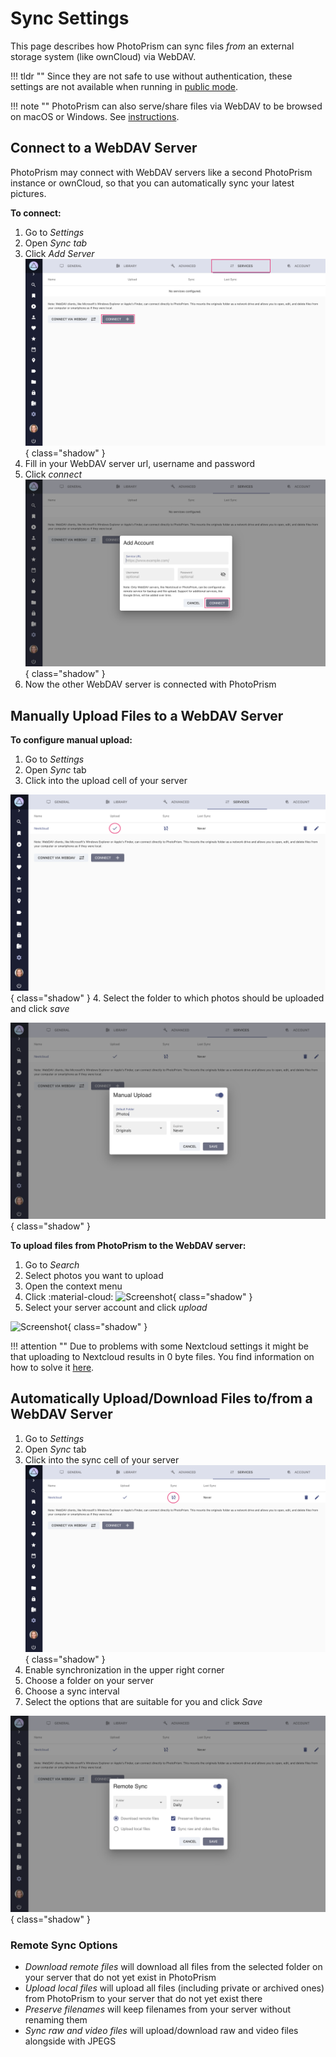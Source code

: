 # Sync Settings

This page describes how PhotoPrism can sync files *from* an external storage system (like ownCloud) via WebDAV.

!!! tldr ""
    Since they are not safe to use without authentication, these settings are not available when running in [public mode](../../getting-started/config-options.md#authentication).

!!! note ""
    PhotoPrism can also serve/share files via WebDAV to be browsed on macOS or Windows.
    See [instructions](/user-guide/sync/webdav/).

## Connect to a WebDAV Server ##

PhotoPrism may connect with WebDAV servers like a second PhotoPrism instance or ownCloud,
so that you can automatically sync your latest pictures.

**To connect:**

1. Go to *Settings*
2. Open *Sync tab*
3. Click *Add Server*
    ![Screenshot](img/services-connect-1-light.png){ class="shadow" }
4. Fill in your WebDAV server url, username and password
5. Click *connect*
    ![Screenshot](img/services-connect-2-light.png){ class="shadow" }
6. Now the other WebDAV server is connected with PhotoPrism

## Manually Upload Files to a WebDAV Server ##

**To configure manual upload:**

1. Go to *Settings*
2. Open *Sync* tab
3. Click into the upload cell of your server

![Screenshot](img/services-upload-1-light.png){ class="shadow" }
4. Select the folder to which photos should be uploaded and click *save*

![Screenshot](img/services-upload-2-light.png){ class="shadow" }

**To upload files from PhotoPrism to the WebDAV server:**

1. Go to *Search*
2. Select photos you want to upload
3. Open the context menu
4. Click :material-cloud:
![Screenshot](img/services-photo-upload-1-light.png){ class="shadow" }
5. Select your server account and click *upload*

![Screenshot](img/services-photo-upload-2-light.png){ class="shadow" }

!!! attention ""
    Due to problems with some Nextcloud settings it might be that uploading to Nextcloud results in 0 byte files. You find information on how to solve it [here](https://github.com/photoprism/photoprism/issues/443).

## Automatically Upload/Download Files to/from a WebDAV Server ##

1. Go to *Settings*
2. Open *Sync* tab
3. Click into the sync cell of your server
![Screenshot](img/services-sync-1-light.png){ class="shadow" }
4. Enable synchronization in the upper right corner
5. Choose a folder on your server
6. Choose a sync interval
7. Select the options that are suitable for you and click *Save*


![Screenshot](img/services-sync-2-light.png){ class="shadow" }

### Remote Sync Options ###

* *Download remote files* will download all files from the selected folder on your server that do not yet exist in PhotoPrism
* *Upload local files* will upload all files (including private or archived ones) from PhotoPrism to your server that do not yet exist there
* *Preserve filenames* will keep filenames from your server without renaming them
* *Sync raw and video files* will upload/download raw and video files alongside with JPEGS



